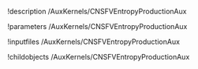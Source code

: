 !description /AuxKernels/CNSFVEntropyProductionAux

!parameters /AuxKernels/CNSFVEntropyProductionAux

!inputfiles /AuxKernels/CNSFVEntropyProductionAux

!childobjects /AuxKernels/CNSFVEntropyProductionAux
